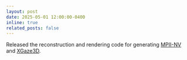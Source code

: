 ```yaml
---
layout: post
date: 2025-05-01 12:00:00-0400
inline: true
related_posts: false
---
```


Released the reconstruction and rendering code for generating [MPII-NV](https://github.com/ut-vision/Gaze-NV-Rendering) and [XGaze3D](https://github.com/ut-vision/XGaze3D).
